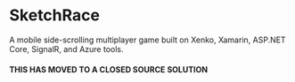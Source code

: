 # SketchRace
A mobile side-scrolling multiplayer game built on Xenko, Xamarin, ASP.NET Core, SignalR, and Azure tools.

#### THIS HAS MOVED TO A CLOSED SOURCE SOLUTION
